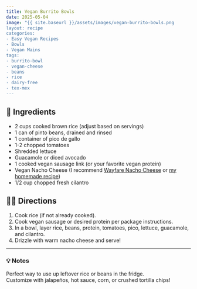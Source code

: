 ```yaml
---
title: Vegan Burrito Bowls
date: 2025-05-04
image: "{{ site.baseurl }}/assets/images/vegan-burrito-bowls.png
layout: recipe
categories:
- Easy Vegan Recipes
- Bowls
- Vegan Mains
tags:
- burrito-bowl
- vegan-cheese
- beans
- rice
- dairy-free
- tex-mex
---
```


## 🧾 Ingredients

- 2 cups cooked brown rice (adjust based on servings)  
- 1 can of pinto beans, drained and rinsed  
- 1 container of pico de gallo  
- 1-2 chopped tomatoes  
- Shredded lettuce  
- Guacamole or diced avocado  
- 1 cooked vegan sausage link (or your favorite vegan protein)  
- Vegan Nacho Cheese (I recommend [Wayfare Nacho Cheese](#) or [my homemade recipe](#))  
- 1/2 cup chopped fresh cilantro  

## 👩‍🍳 Directions

1. Cook rice (if not already cooked).  
2. Cook vegan sausage or desired protein per package instructions.  
3. In a bowl, layer rice, beans, protein, tomatoes, pico, lettuce, guacamole, and cilantro.  
4. Drizzle with warm nacho cheese and serve!


---

### 💡 Notes

Perfect way to use up leftover rice or beans in the fridge.  
Customize with jalapeños, hot sauce, corn, or crushed tortilla chips!
